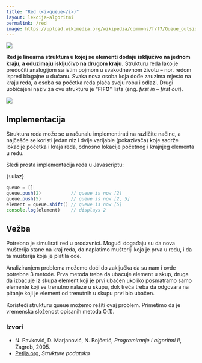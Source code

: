```yaml
---
title: "Red (<i>queue</i>)"
layout: lekcija-algoritmi
permalink: /red
image: https://upload.wikimedia.org/wikipedia/commons/f/f7/Queue_outside_a_soup_kitchen_at_Klostertorv_in_%C3%85lborg_1943.jpg
---
```


![]({{page.image}})

**Red je linearna struktura u kojoj se elementi dodaju isključivo na jednom kraju, a oduzimaju isključivo na drugom kraju.** Strukturu reda lako je predočiti analogijom sa istim pojmom u svakodnevnom životu – npr. redom ispred blagajne u dućanu. Svaka nova osoba koja dođe zauzima mjesto na kraju reda, a osoba sa početka reda plaća svoju robu i odlazi. Drugi uobičajeni naziv za ovu strukturu je “**FIFO**” lista (eng. *first in – first out*).

![](https://upload.wikimedia.org/wikipedia/commons/thumb/4/45/Queue_algorithmn.jpg/600px-Queue_algorithmn.jpg)

## Implementacija

Struktura reda može se u računalu implementirati na različite načine, a najčešće se koristi jedan niz i dvije varijable (pokazivača) koje sadrže lokacije početka i kraja reda, odnosno lokacije početnog i krajnjeg elementa u redu.

Sledi prosta implementacija reda u Javascriptu:

{:.ulaz}
```js
queue = []
queue.push(2)           // queue is now [2]
queue.push(5)           // queue is now [2, 5]
element = queue.shift() // queue is now [5]
console.log(element)    // displays 2
```

## Vežba

Potrebno je simulirati red u prodavnici. Mogući događaju su da nova mušterija stane na kraj reda, da naplatimo mušteriji koja je prva u redu, i da ta mušterija koja je platila ode.

Analiziranjem problema možemo doći do zaključka da su nam i ovde potrebne 3 metode. Prva metoda treba da ubacuje element u skup, druga da izbacuje iz skupa element koji je prvi ubačen ukoliko posmatramo samo elemente koji se trenutno nalaze u skupu, dok treća treba da odgovara na pitanje koji je element od trenutnih u skupu prvi bio ubačen.

Koristeći strukturu queue možemo rešiti ovaj problem. Primetimo da je vremenska složenost opisanih metoda O(1).


### Izvori

- N. Pavković, D. Marjanović, N. Bojčetić, *Programiranje i algoritmi II*, Zagreb, 2005.
- [Petlja.org](https://petlja.org/BubbleBee/r/Lectures/strukture-podataka-1), *Strukture podataka*

